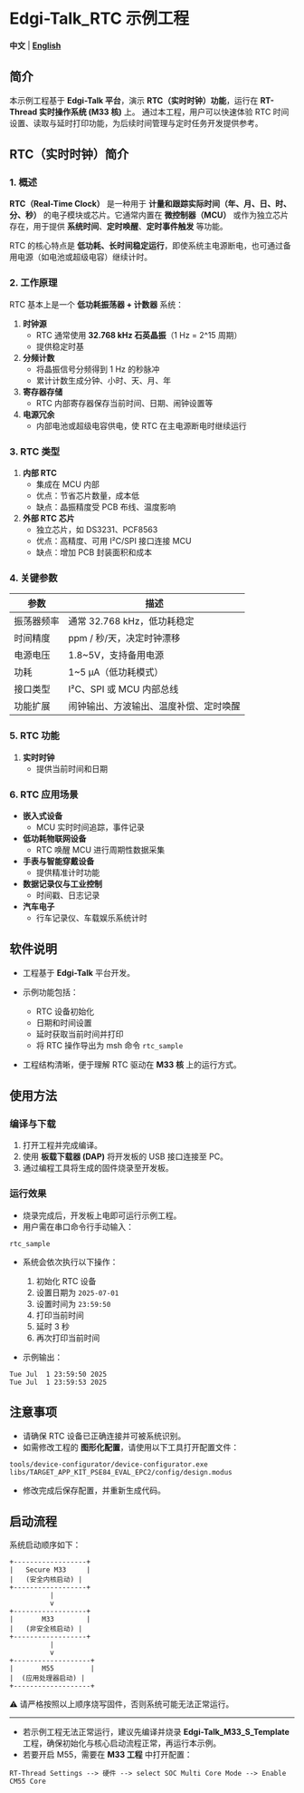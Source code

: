 # Edgi-Talk_RTC 示例工程

**中文** | [**English**](./README.md)

## 简介

本示例工程基于 **Edgi-Talk 平台**，演示 **RTC（实时时钟）功能**，运行在 **RT-Thread 实时操作系统 (M33 核)** 上。
通过本工程，用户可以快速体验 RTC 时间设置、读取与延时打印功能，为后续时间管理与定时任务开发提供参考。

## RTC（实时时钟）简介

### 1. 概述

**RTC（Real-Time Clock）** 是一种用于 **计量和跟踪实际时间（年、月、日、时、分、秒）** 的电子模块或芯片。它通常内置在 **微控制器（MCU）** 或作为独立芯片存在，用于提供 **系统时间**、**定时唤醒**、**定时事件触发** 等功能。

RTC 的核心特点是 **低功耗、长时间稳定运行**，即使系统主电源断电，也可通过备用电源（如电池或超级电容）继续计时。

### 2. 工作原理

RTC 基本上是一个 **低功耗振荡器 + 计数器** 系统：

1. **时钟源**
   - RTC 通常使用 **32.768 kHz 石英晶振**（1 Hz = 2^15 周期）
   - 提供稳定时基
2. **分频计数**
   - 将晶振信号分频得到 1 Hz 的秒脉冲
   - 累计计数生成分钟、小时、天、月、年
3. **寄存器存储**
   - RTC 内部寄存器保存当前时间、日期、闹钟设置等
4. **电源冗余**
   - 内部电池或超级电容供电，使 RTC 在主电源断电时继续运行

### 3. RTC 类型

1. **内部 RTC**
   - 集成在 MCU 内部
   - 优点：节省芯片数量，成本低
   - 缺点：晶振精度受 PCB 布线、温度影响
2. **外部 RTC 芯片**
   - 独立芯片，如 DS3231、PCF8563
   - 优点：高精度、可用 I²C/SPI 接口连接 MCU
   - 缺点：增加 PCB 封装面积和成本

### 4. 关键参数

| 参数       | 描述                                   |
| ---------- | -------------------------------------- |
| 振荡器频率 | 通常 32.768 kHz，低功耗稳定            |
| 时间精度   | ppm / 秒/天，决定时钟漂移              |
| 电源电压   | 1.8~5V，支持备用电源                   |
| 功耗       | 1~5 µA（低功耗模式）                   |
| 接口类型   | I²C、SPI 或 MCU 内部总线               |
| 功能扩展   | 闹钟输出、方波输出、温度补偿、定时唤醒 |

### 5. RTC 功能

1. **实时时钟**
   - 提供当前时间和日期
   
### 6. RTC 应用场景

- **嵌入式设备**
  - MCU 实时时间追踪，事件记录
- **低功耗物联网设备**
  - RTC 唤醒 MCU 进行周期性数据采集
- **手表与智能穿戴设备**
  - 提供精准计时功能
- **数据记录仪与工业控制**
  - 时间戳、日志记录
- **汽车电子**
  - 行车记录仪、车载娱乐系统计时

## 软件说明

* 工程基于 **Edgi-Talk** 平台开发。

* 示例功能包括：

  * RTC 设备初始化
  * 日期和时间设置
  * 延时获取当前时间并打印
  * 将 RTC 操作导出为 msh 命令 `rtc_sample`

* 工程结构清晰，便于理解 RTC 驱动在 **M33 核** 上的运行方式。

## 使用方法

### 编译与下载

1. 打开工程并完成编译。
2. 使用 **板载下载器 (DAP)** 将开发板的 USB 接口连接至 PC。
3. 通过编程工具将生成的固件烧录至开发板。

### 运行效果

* 烧录完成后，开发板上电即可运行示例工程。
* 用户需在串口命令行手动输入：

```
rtc_sample
```

* 系统会依次执行以下操作：

  1. 初始化 RTC 设备
  2. 设置日期为 `2025-07-01`
  3. 设置时间为 `23:59:50`
  4. 打印当前时间
  5. 延时 3 秒
  6. 再次打印当前时间

* 示例输出：

```
Tue Jul  1 23:59:50 2025
Tue Jul  1 23:59:53 2025
```

## 注意事项

* 请确保 RTC 设备已正确连接并可被系统识别。
* 如需修改工程的 **图形化配置**，请使用以下工具打开配置文件：

```
tools/device-configurator/device-configurator.exe
libs/TARGET_APP_KIT_PSE84_EVAL_EPC2/config/design.modus
```

* 修改完成后保存配置，并重新生成代码。

## 启动流程

系统启动顺序如下：

```
+------------------+
|   Secure M33     |
|   (安全内核启动) |
+------------------+
          |
          v
+------------------+
|       M33        |
|   (非安全核启动) |
+------------------+
          |
          v
+-------------------+
|       M55         |
|  (应用处理器启动) |
+-------------------+
```

⚠️ 请严格按照以上顺序烧写固件，否则系统可能无法正常运行。

---

* 若示例工程无法正常运行，建议先编译并烧录 **Edgi-Talk\_M33\_S\_Template** 工程，确保初始化与核心启动流程正常，再运行本示例。
* 若要开启 M55，需要在 **M33 工程** 中打开配置：

```
RT-Thread Settings --> 硬件 --> select SOC Multi Core Mode --> Enable CM55 Core
```
